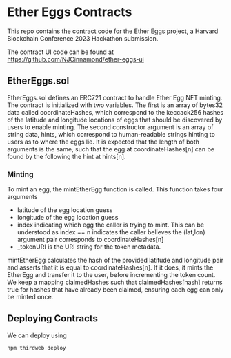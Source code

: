 # Ether Eggs Contracts

This repo contains the contract code for the Ether Eggs project, a Harvard Blockchain Conference 2023 Hackathon submission.

The contract UI code can be found at https://github.com/NJCinnamond/ether-eggs-ui

## EtherEggs.sol

EtherEggs.sol defines an ERC721 contract to handle Ether Egg NFT minting. The contract is initialized with two variables. The first is an array of bytes32 data called coordinateHashes, which correspond to the keccack256 hashes of the latitude and longitude locations of eggs that should be discovered by users to enable minting. The second constructor argument is an array of string data, hints, which correspond to human-readable strings hinting to users as to where the eggs lie. It is expected that the length of both arguments is the same, such that the egg at coordinateHashes[n] can be found by the following the hint at hints[n].

### Minting

To mint an egg, the mintEtherEgg function is called. This function takes four arguments
- latitude of the egg location guess
- longitude of the egg location guess
- index indicating which egg the caller is trying to mint. This can be understood as index == n indicates the caller believes the (lat,lon) argument pair corresponds to coordinateHashes[n]
- _tokenURI is the URI string for the token metadata.

mintEtherEgg calculates the hash of the provided latitude and longitude pair and asserts that it is equal to coordinateHashes[n]. If it does, it mints the EtherEgg and transfer it to the user, before incrementing the token count. We keep a mapping claimedHashes such that claimedHashes[hash] returns true for hashes that have already been claimed, ensuring each egg can only be minted once.

## Deploying Contracts

We can deploy using

```bash
npm thirdweb deploy
```
